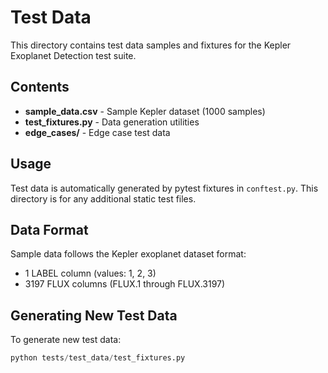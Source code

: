 # Test Data

This directory contains test data samples and fixtures for the Kepler Exoplanet Detection test suite.

## Contents

- **sample_data.csv** - Sample Kepler dataset (1000 samples)
- **test_fixtures.py** - Data generation utilities
- **edge_cases/** - Edge case test data

## Usage

Test data is automatically generated by pytest fixtures in `conftest.py`. This directory is for any additional static test files.

## Data Format

Sample data follows the Kepler exoplanet dataset format:
- 1 LABEL column (values: 1, 2, 3)
- 3197 FLUX columns (FLUX.1 through FLUX.3197)

## Generating New Test Data

To generate new test data:

```python
python tests/test_data/test_fixtures.py
```
